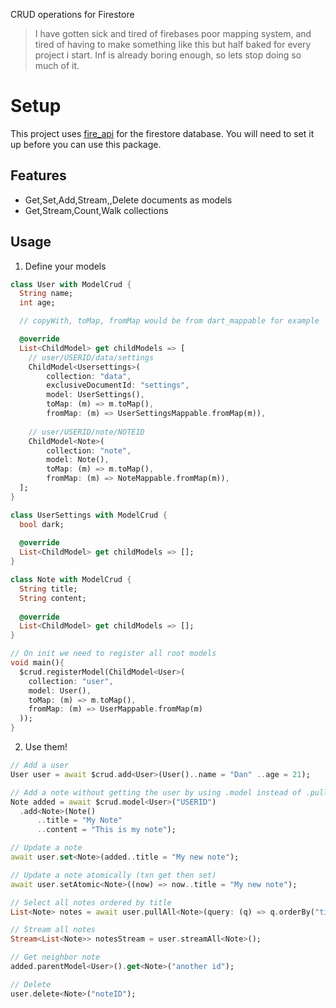 CRUD operations for Firestore

> I have gotten sick and tired of firebases poor mapping system, and tired of having to make something like this but half baked for every project i start. Inf is already boring enough, so lets stop doing so much of it.

# Setup
This project uses [fire_api](https://pub.dev/packages/fire_api) for the firestore database. You will need to set it up before you can use this package.

## Features

* Get,Set,Add,Stream,,Delete documents as models
* Get,Stream,Count,Walk collections

## Usage

1. Define your models
```dart
class User with ModelCrud {
  String name;
  int age;

  // copyWith, toMap, fromMap would be from dart_mappable for example

  @override
  List<ChildModel> get childModels => [
    // user/USERID/data/settings
    ChildModel<Usersettings>(
        collection: "data",
        exclusiveDocumentId: "settings",
        model: UserSettings(), 
        toMap: (m) => m.toMap(), 
        fromMap: (m) => UserSettingsMappable.fromMap(m)),
    
    // user/USERID/note/NOTEID
    ChildModel<Note>(
        collection: "note",
        model: Note(), 
        toMap: (m) => m.toMap(), 
        fromMap: (m) => NoteMappable.fromMap(m)),
  ];
}

class UserSettings with ModelCrud {
  bool dark;
  
  @override
  List<ChildModel> get childModels => [];
}

class Note with ModelCrud {
  String title;
  String content;
  
  @override
  List<ChildModel> get childModels => [];
}

// On init we need to register all root models
void main(){
  $crud.registerModel(ChildModel<User>(
    collection: "user",
    model: User(),
    toMap: (m) => m.toMap(),
    fromMap: (m) => UserMappable.fromMap(m)
  ));
}
```

2. Use them!

```dart
// Add a user
User user = await $crud.add<User>(User()..name = "Dan" ..age = 21);

// Add a note without getting the user by using .model instead of .pull
Note added = await $crud.model<User>("USERID")
  .add<Note>(Note()
      ..title = "My Note"
      ..content = "This is my note");

// Update a note 
await user.set<Note>(added..title = "My new note");

// Update a note atomically (txn get then set)
await user.setAtomic<Note>((now) => now..title = "My new note");

// Select all notes ordered by title
List<Note> notes = await user.pullAll<Note>(query: (q) => q.orderBy("title"));

// Stream all notes
Stream<List<Note>> notesStream = user.streamAll<Note>();

// Get neighbor note
added.parentModel<User>().get<Note>("another id");

// Delete
user.delete<Note>("noteID");
```
